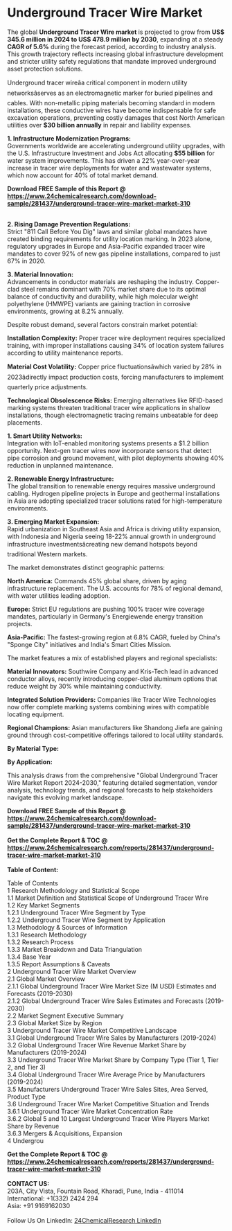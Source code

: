 <h1>Underground Tracer Wire Market</h1><p>The global <strong>Underground Tracer Wire market</strong> is projected to grow from <strong>US$ 345.6 million in 2024 to US$ 478.9 million by 2030</strong>, expanding at a steady <strong>CAGR of 5.6%</strong> during the forecast period, according to industry analysis. This growth trajectory reflects increasing global infrastructure development and stricter utility safety regulations that mandate improved underground asset protection solutions.</p><p>Underground tracer wireâa critical component in modern utility networksâserves as an electromagnetic marker for buried pipelines and cables. With non-metallic piping materials becoming standard in modern installations, these conductive wires have become indispensable for safe excavation operations, preventing costly damages that cost North American utilities over <strong>$30 billion annually</strong> in repair and liability expenses.</p><p><strong>1. Infrastructure Modernization Programs:</strong><br>
Governments worldwide are accelerating underground utility upgrades, with the U.S. Infrastructure Investment and Jobs Act allocating <strong>$55 billion</strong> for water system improvements. This has driven a 22% year-over-year increase in tracer wire deployments for water and wastewater systems, which now account for 40% of total market demand.</p><div><b>Download FREE Sample of this Report @ 
            <a href="https://www.24chemicalresearch.com/download-sample/281437/underground-tracer-wire-market-market-310">
            https://www.24chemicalresearch.com/download-sample/281437/underground-tracer-wire-market-market-310</a></b></div><br><p><strong>2. Rising Damage Prevention Regulations:</strong><br>
Strict "811 Call Before You Dig" laws and similar global mandates have created binding requirements for utility location marking. In 2023 alone, regulatory upgrades in Europe and Asia-Pacific expanded tracer wire mandates to cover 92% of new gas pipeline installations, compared to just 67% in 2020.</p><p><strong>3. Material Innovation:</strong><br>
Advancements in conductor materials are reshaping the industry. Copper-clad steel remains dominant with 70% market share due to its optimal balance of conductivity and durability, while high molecular weight polyethylene (HMWPE) variants are gaining traction in corrosive environments, growing at 8.2% annually.</p><p>Despite robust demand, several factors constrain market potential:</p><p><strong>Installation Complexity:</strong> Proper tracer wire deployment requires specialized training, with improper installations causing 34% of location system failures according to utility maintenance reports.</p><p><strong>Material Cost Volatility:</strong> Copper price fluctuationsâwhich varied by 28% in 2023âdirectly impact production costs, forcing manufacturers to implement quarterly price adjustments.</p><p><strong>Technological Obsolescence Risks:</strong> Emerging alternatives like RFID-based marking systems threaten traditional tracer wire applications in shallow installations, though electromagnetic tracing remains unbeatable for deep placements.</p><p><strong>1. Smart Utility Networks:</strong><br>
Integration with IoT-enabled monitoring systems presents a $1.2 billion opportunity. Next-gen tracer wires now incorporate sensors that detect pipe corrosion and ground movement, with pilot deployments showing 40% reduction in unplanned maintenance.</p><p><strong>2. Renewable Energy Infrastructure:</strong><br>
The global transition to renewable energy requires massive underground cabling. Hydrogen pipeline projects in Europe and geothermal installations in Asia are adopting specialized tracer solutions rated for high-temperature environments.</p><p><strong>3. Emerging Market Expansion:</strong><br>
Rapid urbanization in Southeast Asia and Africa is driving utility expansion, with Indonesia and Nigeria seeing 18-22% annual growth in underground infrastructure investmentsâcreating new demand hotspots beyond traditional Western markets.</p><p>The market demonstrates distinct geographic patterns:</p><p><strong>North America:</strong> Commands 45% global share, driven by aging infrastructure replacement. The U.S. accounts for 78% of regional demand, with water utilities leading adoption.</p><p><strong>Europe:</strong> Strict EU regulations are pushing 100% tracer wire coverage mandates, particularly in Germany's Energiewende energy transition projects.</p><p><strong>Asia-Pacific:</strong> The fastest-growing region at 6.8% CAGR, fueled by China's "Sponge City" initiatives and India's Smart Cities Mission.</p><p>The market features a mix of established players and regional specialists:</p><p><strong>Material Innovators:</strong> Southwire Company and Kris-Tech lead in advanced conductor alloys, recently introducing copper-clad aluminum options that reduce weight by 30% while maintaining conductivity.</p><p><strong>Integrated Solution Providers:</strong> Companies like Tracer Wire Technologies now offer complete marking systems combining wires with compatible locating equipment.</p><p><strong>Regional Champions:</strong> Asian manufacturers like Shandong Jiefa are gaining ground through cost-competitive offerings tailored to local utility standards.</p><p><strong>By Material Type:</strong></p><p><strong>By Application:</strong></p><p>This analysis draws from the comprehensive "Global Underground Tracer Wire Market Report 2024-2030," featuring detailed segmentation, vendor analysis, technology trends, and regional forecasts to help stakeholders navigate this evolving market landscape.</p><div><b>Download FREE Sample of this Report @ 
            <a href="https://www.24chemicalresearch.com/download-sample/281437/underground-tracer-wire-market-market-310">
            https://www.24chemicalresearch.com/download-sample/281437/underground-tracer-wire-market-market-310</a></b></div><br><div><b>Get the Complete Report & TOC @ 
            <a href="https://www.24chemicalresearch.com/reports/281437/underground-tracer-wire-market-market-310">
            https://www.24chemicalresearch.com/reports/281437/underground-tracer-wire-market-market-310</a></b></div><br>
            <b>Table of Content:</b><p>Table of Contents<br />
 1 Research Methodology and Statistical Scope<br />
 1.1 Market Definition and Statistical Scope of Underground Tracer Wire<br />
 1.2 Key Market Segments<br />
 1.2.1 Underground Tracer Wire Segment by Type<br />
 1.2.2 Underground Tracer Wire Segment by Application<br />
 1.3 Methodology & Sources of Information<br />
 1.3.1 Research Methodology<br />
 1.3.2 Research Process<br />
 1.3.3 Market Breakdown and Data Triangulation<br />
 1.3.4 Base Year<br />
 1.3.5 Report Assumptions & Caveats<br />
 2 Underground Tracer Wire Market Overview<br />
 2.1 Global Market Overview<br />
 2.1.1 Global Underground Tracer Wire Market Size (M USD) Estimates and Forecasts (2019-2030)<br />
 2.1.2 Global Underground Tracer Wire Sales Estimates and Forecasts (2019-2030)<br />
 2.2 Market Segment Executive Summary<br />
 2.3 Global Market Size by Region<br />
 3 Underground Tracer Wire Market Competitive Landscape<br />
 3.1 Global Underground Tracer Wire Sales by Manufacturers (2019-2024)<br />
 3.2 Global Underground Tracer Wire Revenue Market Share by Manufacturers (2019-2024)<br />
 3.3 Underground Tracer Wire Market Share by Company Type (Tier 1, Tier 2, and Tier 3)<br />
 3.4 Global Underground Tracer Wire Average Price by Manufacturers (2019-2024)<br />
 3.5 Manufacturers Underground Tracer Wire Sales Sites, Area Served, Product Type<br />
 3.6 Underground Tracer Wire Market Competitive Situation and Trends<br />
 3.6.1 Underground Tracer Wire Market Concentration Rate<br />
 3.6.2 Global 5 and 10 Largest Underground Tracer Wire Players Market Share by Revenue<br />
 3.6.3 Mergers & Acquisitions, Expansion<br />
 4 Undergrou</p><div><b>Get the Complete Report & TOC @ 
            <a href="https://www.24chemicalresearch.com/reports/281437/underground-tracer-wire-market-market-310">
            https://www.24chemicalresearch.com/reports/281437/underground-tracer-wire-market-market-310</a></b></div><br><b>CONTACT US:</b><br>
            203A, City Vista, Fountain Road, Kharadi, Pune, India - 411014<br>
            International: +1(332) 2424 294<br>
            Asia: +91 9169162030 <br><br>
            Follow Us On LinkedIn: <a href="https://www.linkedin.com/company/24chemicalresearch/">24ChemicalResearch LinkedIn</a>